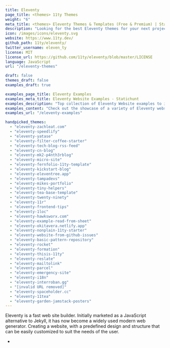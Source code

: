 ```yaml
---
title: Eleventy
page_title: <themes> 11ty Themes
weight: "6"
meta_title: <themes> Eleventy Themes & Templates (Free & Premium) | Statichunt
description: "Looking for the best Eleventy themes for your next project? These handpicked eleventy themes are ideal for any type of eleventy website"
icon: /images/icons/eleventy.svg
website: https://www.11ty.dev/
github_path: 11ty/eleventy/
twitter_username: eleven_ty
license: MIT
license_url: https://github.com/11ty/eleventy/blob/master/LICENSE
language: JavaScript
url: "/eleventy-themes"

draft: false
themes_draft: false
examples_draft: true

examples_page_title: Eleventy Examples
examples_meta_title: Eleventy Website Examples - Statichunt
examples_description: "Top collection of Eleventy Website examples to inspire the creation of your business or personal website."
examples_content: "Check out the showcase of a variety of Eleventy website examples. Get inspired about building your next web project on the Eleventy static site generator."
examples_url: "/eleventy-examples"

handpicked_themes:
  - "eleventy-zachleat.com"
  - "eleventy-speedlify"
  - "eleventy-yatase"
  - "eleventy-filter-coffee-starter"
  - "eleventy-tech-blog-rss-feed"
  - "eleventy-cn-blog"
  - "eleventy-mk2-p4nth3rblog"
  - "eleventy-micro-site"
  - "eleventy-fernfolio-11ty-template"
  - "eleventy-kickstart-blog"
  - "eleventy-eleventree.app"
  - "eleventy-tampadevs"
  - "eleventy-mikes-portfolio"
  - "eleventy-tiny-helpers"
  - "eleventy-tea-base-template"
  - "eleventy-twenty-ninety"
  - "eleventy-11r"
  - "eleventy-frontend-tips"
  - "eleventy-1loc"
  - "eleventy-hawksworx.com"
  - "eleventy-example-read-from-sheet"
  - "eleventy-okitavera.netlify.app"
  - "eleventy-nonplain-11ty-starter"
  - "eleventy-website-from-github-issues"
  - "eleventy-basic-pattern-repository"
  - "eleventy-rocket"
  - "eleventy-formation"
  - "eleventy-thisis-11ty"
  - "eleventy-reslate"
  - "eleventy-mailtolink"
  - "eleventy-parcel"
  - "eleventy-emergency-site"
  - "eleventy-i18n"
  - "eleventy-interroban.gg"
  - "[invalid URL removed]"
  - "eleventy-spaceholder.cc"
  - "eleventy-11tea"
  - "eleventy-garden-jamstack-posters"
---
```


Eleventy is a fast web site builder. Initially marketed as a JavaScript alternative to Jekyll, it has now become a widely used modern web generator. Creating a website, with a predefined design and structure that can be easily customized to suit the needs of the user.

-
